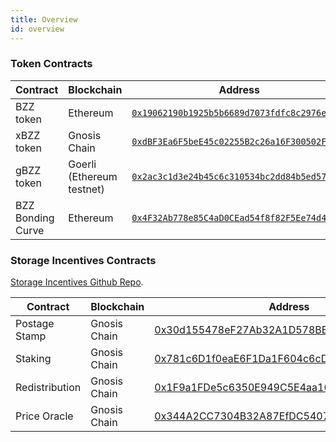 ```yaml
---
title: Overview
id: overview
---
```


### Token Contracts
|Contract|Blockchain | Address             | 
| ---------------------- | ------------------------------- |--------- |
|BZZ token| Ethereum          | [`0x19062190b1925b5b6689d7073fdfc8c2976ef8cb`](https://ethplorer.io/address/0x19062190b1925b5b6689d7073fdfc8c2976ef8cb)                |
|xBZZ token | Gnosis Chain    | [`0xdBF3Ea6F5beE45c02255B2c26a16F300502F68da`](https://gnosisscan.io/token/0xdbf3ea6f5bee45c02255b2c26a16f300502f68da) |
|gBZZ token| Goerli (Ethereum testnet) | [`0x2ac3c1d3e24b45c6c310534bc2dd84b5ed576335`](https://goerli.etherscan.io/address/0x2ac3c1d3e24b45c6c310534bc2dd84b5ed576335)         |
|BZZ Bonding Curve| Ethereum|[`0x4F32Ab778e85C4aD0CEad54f8f82F5Ee74d46904`](https://etherscan.io/address/0x4F32Ab778e85C4aD0CEad54f8f82F5Ee74d46904)|[`0x4F32Ab778e85C4aD0CEad54f8f82F5Ee74d46904`](https://etherscan.io/address/0x4F32Ab778e85C4aD0CEad54f8f82F5Ee74d46904)|

### Storage Incentives Contracts
[Storage Incentives Github Repo](https://github.com/ethersphere/storage-incentives
).

|Contract|Blockchain | Address             | 
| ---------------------- | ------------------------------- |--------- |
|Postage Stamp|Gnosis Chain|[0x30d155478eF27Ab32A1D578BE7b84BC5988aF381](https://gnosisscan.io/address/0x30d155478eF27Ab32A1D578BE7b84BC5988aF381#code)|
|Staking|Gnosis Chain|[0x781c6D1f0eaE6F1Da1F604c6cDCcdB8B76428ba7](https://gnosisscan.io/address/0x781c6D1f0eaE6F1Da1F604c6cDCcdB8B76428ba7#code)|
|Redistribution|Gnosis Chain|[0x1F9a1FDe5c6350E949C5E4aa163B4c97011199B4](https://gnosisscan.io/address/0x1F9a1FDe5c6350E949C5E4aa163B4c97011199B4#code)|
|Price Oracle|Gnosis Chain|[0x344A2CC7304B32A87EfDC5407cD4bEC7cf98F035](https://gnosisscan.io/address/0x344A2CC7304B32A87EfDC5407cD4bEC7cf98F035#code)|
